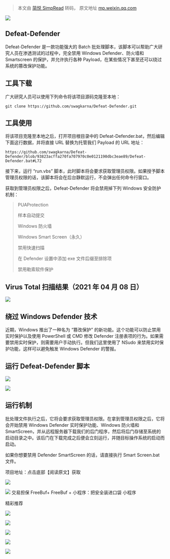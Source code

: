 > 本文由 [简悦 SimpRead](http://ksria.com/simpread/) 转码， 原文地址 [mp.weixin.qq.com](https://mp.weixin.qq.com/s/eafVc-ZcISCWTmzhS2VUzQ)

![](https://mmbiz.qpic.cn/mmbiz_jpg/qq5rfBadR3icOw5eQ59svibfQnJiccnf9cZOzwwd2SGwB6AE9Lvgibx8lA6MokciaiavhC2oV69pxXovx42icCJ6xnZ8w/640?wx_fmt=jpeg)

Defeat-Defender
---------------

Defeat-Defender 是一款功能强大的 Batch 批处理脚本，该脚本可以帮助广大研究人员在渗透测试的过程中，完全禁用 Windows Defender、防火墙和 Smartscreen 的保护，并允许执行各种 Payload，在某些情况下甚至还可以绕过系统的篡改保护功能。

工具下载
----

广大研究人员可以使用下列命令将该项目源码克隆至本地：

```
git clone https://github.com/swagkarna/Defeat-Defender.git
```

工具使用
----

将该项目克隆至本地之后，打开项目根目录中的 Defeat-Defender.bat，然后编辑下面这行数据，并将直接 URL 替换为托管我们 Payload 的 URL 地址：

```
https://github.com/swagkarna/Defeat-Defender/blob/93823acffa270fa707970c0e0121190dbc3eae89/Defeat-Defender.bat#L72
```

接下来，运行 “run.vbs” 脚本，此时脚本将会要求获取管理员权限。如果授予脚本管理员权限的话，该脚本将会在后台静默运行，不会弹出任何命令行窗口。

获取到管理员权限之后，Defeat-Defender 将会禁用掉下列 Windows 安全防护机制：

> PUAProtection
> 
> 样本自动提交
> 
> Windows 防火墙
> 
> Windows Smart Screen（永久）
> 
> 禁用快速扫描
> 
> 在 Defender 设置中添加 exe 文件后缀至排除项
> 
> 禁用勒索软件保护

Virus Total 扫描结果（2021 年 04 月 08 日）
----------------------------------

![](https://mmbiz.qpic.cn/mmbiz_jpg/qq5rfBadR3icOw5eQ59svibfQnJiccnf9cZiboIbwHh5Oh1HyB6rKCrz5gFa0EibvZTwpWOGFicL0FFC54B489p1W8dw/640?wx_fmt=jpeg)

绕过 Windows Defender 技术
----------------------

近期，Windows 推出了一种名为 “篡改保护” 的新功能。这个功能可以防止禁用实时保护以及使用 PowerShell 或 CMD 修改 Defender 注册表项的行为。如果需要禁用实时保护，则需要用户手动执行。但我们这里使用了 NSudo 来禁用实时保护功能，这样可以避免触发 Windows Defender 的警报。

运行 Defeat-Defender 脚本
---------------------

![](https://mmbiz.qpic.cn/mmbiz_jpg/qq5rfBadR3icOw5eQ59svibfQnJiccnf9cZXgGH2wIpic1jGb6P8QHJTibXR0kV4IjNibeXJ9zibGhHxstiaUBDv5Psiajg/640?wx_fmt=jpeg)

![](https://mmbiz.qpic.cn/mmbiz_jpg/qq5rfBadR3icOw5eQ59svibfQnJiccnf9cZ2x2dibxvYrWibwOhUGUGZkCUFZBL7dl7ibR4NVKkgUQEFSvWomnoEyYkQ/640?wx_fmt=jpeg)

运行机制
----

批处理文件执行之后，它将会要求获取管理员权限。在拿到管理员权限之后，它将会开始禁用 Windows Defender 实时保护功能、Windows 防火墙和 SmartScreen，并从远程服务器下载我们的后门程序，然后将后门存储至系统的启动目录之中。该后门在下载完成之后便会立刻运行，并随目标操作系统的启动而启动。

如果你想要禁用 Defender SmartScreen 的话，请直接执行 Smart Screen.bat 文件。

项目地址：点击底部【阅读原文】获取  

![](https://mmbiz.qpic.cn/mmbiz_gif/qq5rfBadR38Tm7G07JF6t0KtSAuSbyWtgFA8ywcatrPPlURJ9sDvFMNwRT0vpKpQ14qrYwN2eibp43uDENdXxgg/640?wx_fmt=gif)

![](http://mmbiz.qpic.cn/mmbiz_png/3Uce810Z1ibJ71wq8iaokyw684qmZXrhOEkB72dq4AGTwHmHQHAcuZ7DLBvSlxGyEC1U21UMgSKOxDGicUBM7icWHQ/640?wx_fmt=png&wxfrom=200) 交易担保 FreeBuf+ FreeBuf + 小程序：把安全装进口袋 小程序

精彩推荐

  

  

  

  

****![](https://mmbiz.qpic.cn/mmbiz_jpg/qq5rfBadR3ib2xibAss1xbykgjtgKvut2LUribibnyiaBpicTkS10Asn4m4HgpknoH9icgqE0b0TVSGfGzs0q8sJfWiaFg/640?wx_fmt=jpeg)****

  

  

[![](https://mmbiz.qpic.cn/mmbiz_jpg/qq5rfBadR39n5GEibfNkw4IJCQ3PU5W4hScYnG2TeOSgTVGYX9BZfoBX4cvliaEolz3gepYFfNvlFMYvibbmn0Rzg/640?wx_fmt=jpeg)](https://mp.weixin.qq.com/s?__biz=Mzg2MTAwNzg1Ng==&mid=2247486050&idx=1&sn=7e7d54cc1319f1dadfd36b4f92974c62&scene=21#wechat_redirect)

[![](https://mmbiz.qpic.cn/mmbiz_jpg/qq5rfBadR3ickibic6Dgs2dagP4sPMaribnGJf2HJeXWbGiaG2mczmUtPRibJwpSMpyOhBAic5QcAqONZKT7jOAKca57g/640?wx_fmt=jpeg)](http://mp.weixin.qq.com/s?__biz=MjM5NjA0NjgyMA==&mid=2651118893&idx=2&sn=552b6e841de517b324d16c0e36f5fe9c&chksm=bd1f4fa68a68c6b0f352209dab807f7094ba01cab6b7f7f802862ab6303c9e21362eac20a2a5&scene=21#wechat_redirect)

[![](https://mmbiz.qpic.cn/mmbiz_jpg/qq5rfBadR39yuicicEmXN9NUz0Zs4xGcnRuJrJksAAFv1g4ibucaCJyueUebkDqRSNAdmUanTyNF0YHpV9iacm9RtA/640?wx_fmt=jpeg)](http://mp.weixin.qq.com/s?__biz=MjM5NjA0NjgyMA==&mid=2651121953&idx=1&sn=a6b2f2f78f09d293cb6238c6ad39fc4c&chksm=bd1f7baa8a68f2bc4c8907c1e2f89a3ead9c42b8c413e5184a6965040c7ff4bd3fbff4cb8368&scene=21#wechat_redirect)

**************![](https://mmbiz.qpic.cn/mmbiz_gif/qq5rfBadR3icF8RMnJbsqatMibR6OicVrUDaz0fyxNtBDpPlLfibJZILzHQcwaKkb4ia57xAShIJfQ54HjOG1oPXBew/640?wx_fmt=gif)**************